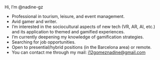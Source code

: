Hi, I’m @nadine-gz
- Professional in tourism, leisure, and event management.
- Avid gamer and writer.
- I’m interested in the sociocultural aspects of new tech (VR, AR, AI, etc.) and its application to themed and gamified experiences.
- I’m currently deepening my knowledge of gamification strategies.
- Searching for job opportunities.
- Open to presential/hybrid positions (in the Barcelona area) or remote.
- You can contact me through my mail: i12gomeznadine@gmail.com

<!---
nadine-gz/nadine-gz is a ✨ special ✨ repository because its `README.md` (this file) appears on your GitHub profile.
You can click the Preview link to take a look at your changes.
--->
